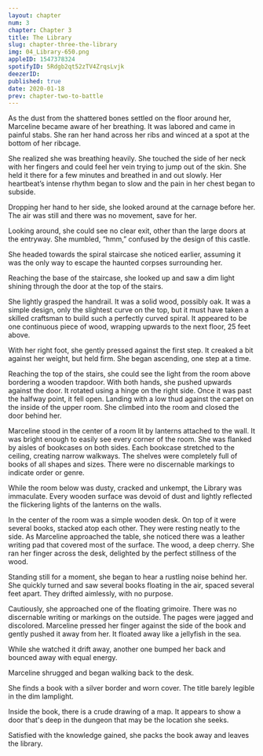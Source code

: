 ```yaml
---
layout: chapter
num: 3
chapter: Chapter 3
title: The Library
slug: chapter-three-the-library
img: 04_Library-650.png
appleID: 1547378324
spotifyID: 5Rdgb2qt52zTV4ZrqsLvjk
deezerID:
published: true
date: 2020-01-18
prev: chapter-two-to-battle
---
```


As the dust from the shattered bones settled on the floor around her, Marceline became aware of her breathing. It was labored and came in painful stabs. She ran her hand across her ribs and winced at a spot at the bottom of her ribcage. 

She realized she was breathing heavily. She touched the side of her neck with her fingers and could feel her vein trying to jump out of the skin. She held it there for a few minutes and breathed in and out slowly. Her heartbeat’s intense rhythm began to slow and the pain in her chest began to subside.

Dropping her hand to her side, she looked around at the carnage before her. The air was still and there was no movement, save for her.

Looking around, she could see no clear exit, other than the large doors at the entryway. She mumbled, “hmm,” confused by the design of this castle.

She headed towards the spiral staircase she noticed earlier, assuming it was the only way to escape the haunted corpses surrounding her.

Reaching the base of the staircase, she looked up and saw a dim light shining through the door at the top of the stairs.

She lightly grasped the handrail. It was a solid wood, possibly oak. It was a simple design, only the slightest curve on the top, but it must have taken a skilled craftsman to build such a perfectly curved spiral. It appeared to be one continuous piece of wood, wrapping upwards to the next floor, 25 feet above.

With her right foot, she gently pressed against the first step. It creaked a bit against her weight, but held firm. She began ascending, one step at a time.

Reaching the top of the stairs, she could see the light from the room above bordering a wooden trapdoor. With both hands, she pushed upwards against the door. It rotated using a hinge on the right side. Once it was past the halfway point, it fell open. Landing with a low thud against the carpet on the inside of the upper room. She climbed into the room and closed the door behind her.

Marceline stood in the center of a room lit by lanterns attached to the wall. It was bright enough to easily see every corner of the room. She was flanked by aisles of bookcases on both sides. Each bookcase stretched to the ceiling, creating narrow walkways. The shelves were completely full of books of all shapes and sizes. There were no discernable markings to indicate order or genre. 

While the room below was dusty, cracked and unkempt, the Library was immaculate. Every wooden surface was devoid of dust and lightly reflected the flickering lights of the lanterns on the walls.

In the center of the room was a simple wooden desk. On top of it were several books, stacked atop each other. They were resting neatly to the side. As Marceline approached the table, she noticed there was a leather writing pad that covered most of the surface. The wood, a deep cherry. She ran her finger across the desk, delighted by the perfect stillness of the wood.

Standing still for a moment, she began to hear a rustling noise behind her. She quickly turned and saw several books floating in the air, spaced several feet apart. They drifted aimlessly, with no purpose.

Cautiously, she approached one of the floating grimoire. There was no discernable writing or markings on the outside. The pages were jagged and discolored. Marceline pressed her finger against the side of the book and gently pushed it away from her. It floated away like a jellyfish in the sea. 

While she watched it drift away, another one bumped her back and bounced away with equal energy.

Marceline shrugged and began walking back to the desk.

She finds a book with a silver border and worn cover. The title barely legible in the dim lamplight.

Inside the book, there is a crude drawing of a map. It appears to show a door that's deep in the dungeon that may be the location she seeks.

Satisfied with the knowledge gained, she packs the book away and leaves the library.

